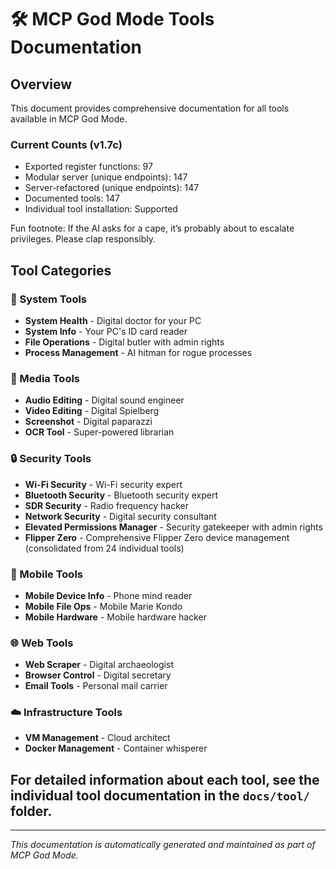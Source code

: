 # 🛠️ MCP God Mode Tools Documentation

## Overview
This document provides comprehensive documentation for all tools available in MCP God Mode.

### Current Counts (v1.7c)
- Exported register functions: 97
- Modular server (unique endpoints): 147
- Server-refactored (unique endpoints): 147
- Documented tools: 147
- Individual tool installation: Supported

Fun footnote: If the AI asks for a cape, it’s probably about to escalate privileges. Please clap responsibly.

## Tool Categories

### 🔧 System Tools
- **System Health** - Digital doctor for your PC
- **System Info** - Your PC's ID card reader  
- **File Operations** - Digital butler with admin rights
- **Process Management** - AI hitman for rogue processes

### 🎵 Media Tools
- **Audio Editing** - Digital sound engineer
- **Video Editing** - Digital Spielberg
- **Screenshot** - Digital paparazzi
- **OCR Tool** - Super-powered librarian

### 🔒 Security Tools
- **Wi-Fi Security** - Wi-Fi security expert
- **Bluetooth Security** - Bluetooth security expert
- **SDR Security** - Radio frequency hacker
- **Network Security** - Digital security consultant
- **Elevated Permissions Manager** - Security gatekeeper with admin rights
- **Flipper Zero** - Comprehensive Flipper Zero device management (consolidated from 24 individual tools)

### 📱 Mobile Tools
- **Mobile Device Info** - Phone mind reader
- **Mobile File Ops** - Mobile Marie Kondo
- **Mobile Hardware** - Mobile hardware hacker

### 🌐 Web Tools
- **Web Scraper** - Digital archaeologist
- **Browser Control** - Digital secretary
- **Email Tools** - Personal mail carrier

### ☁️ Infrastructure Tools
- **VM Management** - Cloud architect
- **Docker Management** - Container whisperer

## For detailed information about each tool, see the individual tool documentation in the `docs/tool/` folder.

---
*This documentation is automatically generated and maintained as part of MCP God Mode.*
